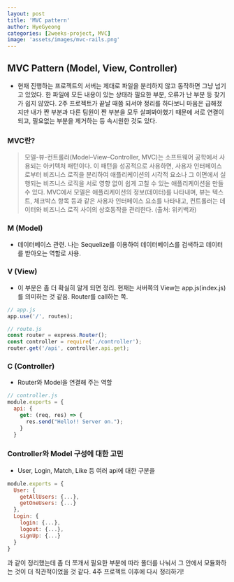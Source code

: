 ```yaml
---
layout: post
title: 'MVC pattern'
author: HyeGyeong
categories: [2weeks-project, MVC]
image: 'assets/images/mvc-rails.png'
---
```


## MVC Pattern (Model, View, Controller)

- 현재 진행하는 프로젝트의 서버는 제대로 파일을 분리하지 않고 동작하면 그냥 넘기고 있었다. 한 파일에 모든 내용이 있는 상태라 필요한 부분, 오류가 난 부분 등 찾기가 쉽지 않았다. 2주 프로젝트가 끝날 때쯤 되서야 정리를 하다보니 마음은 급해졌지만 내가 짠 부분과 다른 팀원이 짠 부분을 모두 살펴봐야했기 때문에 서로 연결이 되고, 필요없는 부분을 제거하는 등 속시원한 것도 있다.

### MVC란?

> 모델-뷰-컨트롤러(Model–View–Controller, MVC)는 소프트웨어 공학에서 사용되는 아키텍처 패턴이다. 이 패턴을 성공적으로 사용하면, 사용자 인터페이스로부터 비즈니스 로직을 분리하여 애플리케이션의 시각적 요소나 그 이면에서 실행되는 비즈니스 로직을 서로 영향 없이 쉽게 고칠 수 있는 애플리케이션을 만들 수 있다. MVC에서 모델은 애플리케이션의 정보(데이터)를 나타내며, 뷰는 텍스트, 체크박스 항목 등과 같은 사용자 인터페이스 요소를 나타내고, 컨트롤러는 데이터와 비즈니스 로직 사이의 상호동작을 관리한다.
> (출처: 위키백과)

### M (Model)

- 데이터베이스 관련. 나는 Sequelize를 이용하여 데이터베이스를 검색하고 데이터를 받아오는 역할로 사용.

### V (View)

- 이 부분은 좀 더 확실히 알게 되면 정리. 현재는 서버쪽의 View는 app.js(index.js)를 의미하는 것 같음. Router를 call하는 쪽.

```js
// app.js
app.use('/', routes);

// route.js
const router = express.Router();
const controller = require('./controller');
router.get('/api', controller.api.get);
```

### C (Controller)

- Router와 Model을 연결해 주는 역할

```js
// controller.js
module.exports = {
  api: {
    get: (req, res) => {
      res.send("Hello!! Server on.");
    }
  }
```

### Controller와 Model 구성에 대한 고민

- User, Login, Match, Like 등 여러 api에 대한 구분을

```js
module.exports = {
  User: {
    getAllUsers: {...},
    getOneUsers: {...}
  },
  Login: {
    login: {...},
    logout: {...},
    signUp: {...}
  }
}
```

과 같이 정리했는데 좀 더 쪼개서 필요한 부분에 따라 폴더를 나눠서 그 안에서 모듈화하는 것이 더 직관적이었을 것 같다. 4주 프로젝트 이후에 다시 정리하기!
